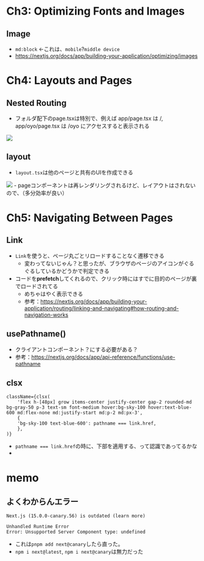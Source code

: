 # Ch3: Optimizing Fonts and Images
## Image
- `md:block` <-これは、`mobile`?`middle device`
- https://nextjs.org/docs/app/building-your-application/optimizing/images

# Ch4: Layouts and Pages
## Nested Routing
- フォルダ配下のpage.tsxは特別で、例えば app/page.tsx は /, app/oyo/page.tsx は /oyo にアクセスすると表示される
<img src="https://nextjs.org/_next/image?url=%2Flearn%2Flight%2Ffolders-to-url-segments.png&w=3840&q=75">

## layout
- `layout.tsx`は他のページと共有のUIを作成できる
<img src="https://nextjs.org/_next/image?url=%2Flearn%2Flight%2Fshared-layout.png&w=3840&q=75">
- pageコンポーネントは再レンダリングされるけど、レイアウトはされないので、（多分効率が良い）


# Ch5: Navigating Between Pages
## Link
- `Link`を使うと、ページ丸ごとリロードすることなく遷移できる
  - 変わってないじゃん？と思ったが、ブラウザのページのアイコンがぐるぐるしているかどうかで判定できる
- コードを**prefetch**してくれるので、クリック時にはすでに目的のページが裏でロードされてる
  - めちゃはやく表示できる
  - 参考：https://nextjs.org/docs/app/building-your-application/routing/linking-and-navigating#how-routing-and-navigation-works

## usePathname()
- クライアントコンポーネント？にする必要がある？
- 参考：https://nextjs.org/docs/app/api-reference/functions/use-pathname

## clsx
```
className={clsx(
    'flex h-[48px] grow items-center justify-center gap-2 rounded-md bg-gray-50 p-3 text-sm font-medium hover:bg-sky-100 hover:text-blue-600 md:flex-none md:justify-start md:p-2 md:px-3',
    {
    'bg-sky-100 text-blue-600': pathname === link.href,
    },
)}
```
- `pathname === link.href`の時に、下部を適用する、って認識であってるかな
- 



# memo
## よくわからんエラー
```
Next.js (15.0.0-canary.56) is outdated (learn more)

Unhandled Runtime Error
Error: Unsupported Server Component type: undefined
```
- これは`pnpm add next@canary`したら直った。
- `npm i next@latest`, `npm i next@canary`は無力だった